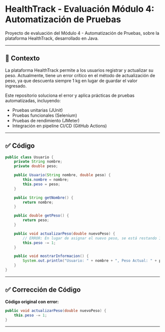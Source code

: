 # HealthTrack - Evaluación Módulo 4: Automatización de Pruebas

Proyecto de evaluación del Módulo 4 - Automatización de Pruebas, sobre la plataforma HealthTrack, desarrollado en Java.

---

## 🎯 Contexto

La plataforma HealthTrack permite a los usuarios registrar y actualizar su peso. Actualmente, tiene un error crítico en el método de actualización de peso, ya que descuenta siempre 1 kg en lugar de guardar el valor ingresado.

Este repositorio soluciona el error y aplica prácticas de pruebas automatizadas, incluyendo:
- Pruebas unitarias (JUnit)
- Pruebas funcionales (Selenium)
- Pruebas de rendimiento (JMeter)
- Integración en pipeline CI/CD (GitHub Actions)

---

## ✅ Código

```java
public class Usuario {
    private String nombre;
    private double peso;

    public Usuario(String nombre, double peso) {
        this.nombre = nombre;
        this.peso = peso;
    }

    public String getNombre() {
        return nombre;
    }

    public double getPeso() {
        return peso;
    }

    public void actualizarPeso(double nuevoPeso) {
        // ERROR: En lugar de asignar el nuevo peso, se está restando 1kg.
        this.peso -= 1;
    }

    public void mostrarInformacion() {
        System.out.println("Usuario: " + nombre + ", Peso Actual: " + peso + " kg");
    }
}
```

---

## ✅ Corrección de Código

**Código original con error:**

```java
public void actualizarPeso(double nuevoPeso) {
    this.peso -= 1;
}
```

---
